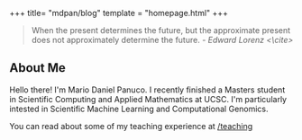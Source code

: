 +++
title= "mdpan/blog"
template = "homepage.html"
+++

> When the present determines the future, but the approximate present does not approximately determine the future.
> <cite> - Edward Lorenz <\cite>

## About Me 
Hello there! I'm Mario Daniel Panuco. I recently finished a Masters student in Scientific Computing and Applied Mathematics at UCSC. I'm particularly intested in Scientific Machine Learning and Computational Genomics.


You can read about some of my teaching experience at [/teaching](@/teaching.md) 

